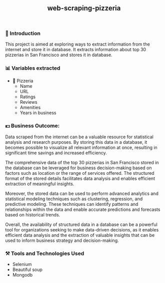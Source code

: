 <h2 align="center">web-scraping-pizzeria</h2>


<br>
<h3> 🧐 Introduction</h3>
This project is aimed at exploring ways to extract information from the internet and store it in database. It extracts information about top 30 pizzerias in San Francisco and stores it in database.
</br>

### 📊 Variables extracted
- 🍕 Pizzeria
    - Name
    - URL
    - Ratings
    - Reviews
    - Amenities
    - Years in business

### 💵 Business Outcome:
Data scraped from the internet can be a valuable resource for statistical analysis and research purposes. By storing this data in a database, it becomes possible to visualize all relevant information at once, resulting in significant time savings and increased efficiency.

The comprehensive data of the top 30 pizzerias in San Francisco stored in the database  can be leveraged for business decision-making based on factors such as location or the range of services offered. The structured format of the stored details facilitates data analysis and enables efficient extraction of meaningful insights.

Moreover, the stored data can be used to perform advanced analytics and statistical modeling techniques such as clustering, regression, and predictive modeling. These techniques can identify patterns and relationships within the data and enable accurate predictions and forecasts based on historical trends.

Overall, the availability of structured data in a database can be a powerful tool for organizations seeking to make data-driven decisions, as it enables efficient data analysis and the extraction of valuable insights that can be used to inform business strategy and decision-making.

### ⚒️ Tools and Technologies Used
- Selenium
- Beautiful soup
- Mongodb




